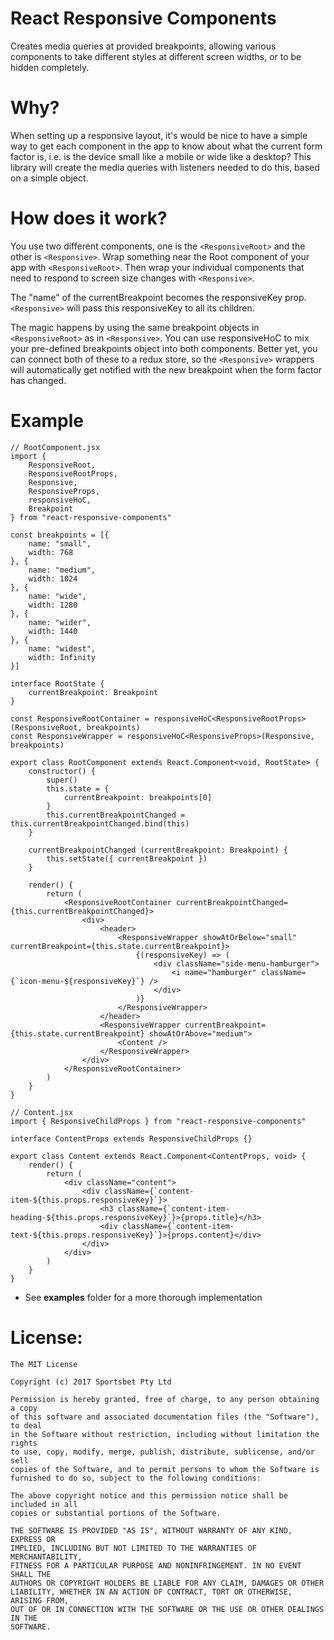 # React Responsive Components

Creates media queries at provided breakpoints, allowing various components to take different styles at different screen widths, or to be hidden completely.

# Why?

When setting up a responsive layout, it's would be nice to have a simple way to get each component in the app to know about what the current form factor is, i.e. is the device small like a mobile or wide like a desktop? This library will create the media queries with listeners needed to do this, based on a simple object.

# How does it work?

You use two different components, one is the `<ResponsiveRoot>` and the other is `<Responsive>`. Wrap something near the Root component of your app with `<ResponsiveRoot>`. Then wrap your individual components that need to respond to screen size changes with `<Responsive>`.

The "name" of the currentBreakpoint becomes the responsiveKey prop. `<Responsive>` will pass this responsiveKey to all its children.

The magic happens by using the same breakpoint objects in `<ResponsiveRoot>` as in `<Responsive>`. You can use responsiveHoC to mix your pre-defined breakpoints object into both components. Better yet, you can connect both of these to a redux store, so the `<Responsive>` wrappers will automatically get notified with the new breakpoint when the form factor has changed.

# Example

```
// RootComponent.jsx
import {
	ResponsiveRoot,
	ResponsiveRootProps,
    Responsive,
    ResponsiveProps,
	responsiveHoC,
	Breakpoint
} from "react-responsive-components"

const breakpoints = [{
    name: "small",
    width: 768
}, {
    name: "medium",
    width: 1024
}, {
    name: "wide",
    width: 1280
}, {
    name: "wider",
    width: 1440
}, {
    name: "widest",
    width: Infinity
}]

interface RootState {
	currentBreakpoint: Breakpoint
}

const ResponsiveRootContainer = responsiveHoC<ResponsiveRootProps>(ResponsiveRoot, breakpoints)
const ResponsiveWrapper = responsiveHoC<ResponsiveProps>(Responsive, breakpoints)

export class RootComponent extends React.Component<void, RootState> {
	constructor() {
		super()
		this.state = {
			currentBreakpoint: breakpoints[0]
		}
		this.currentBreakpointChanged = this.currentBreakpointChanged.bind(this)
	}

	currentBreakpointChanged (currentBreakpoint: Breakpoint) {
		this.setState({ currentBreakpoint })
	}

	render() {
		return (
			<ResponsiveRootContainer currentBreakpointChanged={this.currentBreakpointChanged}>
				<div>
                    <header>
                        <ResponsiveWrapper showAtOrBelow="small" currentBreakpoint={this.state.currentBreakpoint}>
                            {(responsiveKey) => (
                                <div className="side-menu-hamburger">
                                    <i name="hamburger" className={`icon-menu-${responsiveKey}`} />
                                </div>
                            )}
                        </ResponsiveWrapper>
                    </header>
					<ResponsiveWrapper currentBreakpoint={this.state.currentBreakpoint} showAtOrAbove="medium">
						<Content />
					</ResponsiveWrapper>
				</div>
			</ResponsiveRootContainer>
		)
	}
}
 
// Content.jsx
import { ResponsiveChildProps } from "react-responsive-components"

interface ContentProps extends ResponsiveChildProps {}

export class Content extends React.Component<ContentProps, void> {
	render() {
        return (
            <div className="content">
                <div className={`content-item-${this.props.responsiveKey}`}>
                    <h3 className={`content-item-heading-${this.props.responsiveKey}`}>{props.title}</h3>
                    <div className={`content-item-text-${this.props.responsiveKey}`}>{props.content}</div>
                </div>
            </div>
		)
	}
}
```
  - See **examples** folder for a more thorough implementation



# License:

```
The MIT License

Copyright (c) 2017 Sportsbet Pty Ltd

Permission is hereby granted, free of charge, to any person obtaining a copy
of this software and associated documentation files (the "Software"), to deal
in the Software without restriction, including without limitation the rights
to use, copy, modify, merge, publish, distribute, sublicense, and/or sell
copies of the Software, and to permit persons to whom the Software is
furnished to do so, subject to the following conditions:

The above copyright notice and this permission notice shall be included in all
copies or substantial portions of the Software.

THE SOFTWARE IS PROVIDED "AS IS", WITHOUT WARRANTY OF ANY KIND, EXPRESS OR
IMPLIED, INCLUDING BUT NOT LIMITED TO THE WARRANTIES OF MERCHANTABILITY,
FITNESS FOR A PARTICULAR PURPOSE AND NONINFRINGEMENT. IN NO EVENT SHALL THE
AUTHORS OR COPYRIGHT HOLDERS BE LIABLE FOR ANY CLAIM, DAMAGES OR OTHER
LIABILITY, WHETHER IN AN ACTION OF CONTRACT, TORT OR OTHERWISE, ARISING FROM,
OUT OF OR IN CONNECTION WITH THE SOFTWARE OR THE USE OR OTHER DEALINGS IN THE
SOFTWARE.
```
